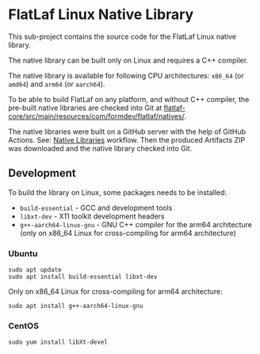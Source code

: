 FlatLaf Linux Native Library
============================

This sub-project contains the source code for the FlatLaf Linux native library.

The native library can be built only on Linux and requires a C++ compiler.

The native library is available for following CPU architectures: `x86_64` (or
`amd64`) and `arm64` (or `aarch64`).

To be able to build FlatLaf on any platform, and without C++ compiler, the
pre-built native libraries are checked into Git at
[flatlaf-core/src/main/resources/com/formdev/flatlaf/natives/](https://github.com/JFormDesigner/FlatLaf/tree/main/flatlaf-core/src/main/resources/com/formdev/flatlaf/natives).

The native libraries were built on a GitHub server with the help of GitHub
Actions. See:
[Native Libraries](https://github.com/JFormDesigner/FlatLaf/actions/workflows/natives.yml)
workflow. Then the produced Artifacts ZIP was downloaded and the native library
checked into Git.


## Development

To build the library on Linux, some packages needs to be installed:

- `build-essential` - GCC and development tools
- `libxt-dev` - X11 toolkit development headers
- `g++-aarch64-linux-gnu` - GNU C++ compiler for the arm64 architecture (only on
  x86_64 Linux for cross-compiling for arm64 architecture)


### Ubuntu

~~~
sudo apt update
sudo apt install build-essential libxt-dev
~~~

Only on x86_64 Linux for cross-compiling for arm64 architecture:

~~~
sudo apt install g++-aarch64-linux-gnu
~~~


### CentOS

~~~
sudo yum install libXt-devel
~~~
